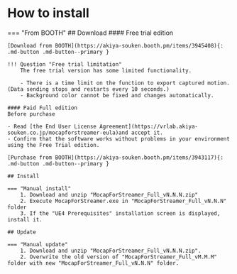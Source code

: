 # How to install

=== "From BOOTH"
    ## Download
    #### Free trial edition

    [Download from BOOTH](https://akiya-souken.booth.pm/items/3945408){: .md-button .md-button--primary }  

    !!! Question "Free trial limitation"
        The free trial version has some limited functionality.

        - There is a time limit on the function to export captured motion. (Data sending stops and restarts every 10 seconds.)
        - Background color cannot be fixed and changes automatically.

    #### Paid Full edition
    Before purchase

    - Read [the End User License Agreement](https://vrlab.akiya-souken.co.jp/mocapforstreamer-eula)and accept it.  
    - Confirm that the software works without problems in your environment using the Free Trial edition.

    [Purchase from BOOTH](https://akiya-souken.booth.pm/items/3943117){: .md-button .md-button--primary }  

    ## Install

    === "Manual install"
        1. Download and unzip "MocapForStreamer_Full_vN.N.N.zip"
        2. Execute MocapForStreamer.exe in "MocapForStreamer_Full_vN.N.N" folder
        3. If the "UE4 Prerequisites" installation screen is displayed, install it.

    ## Update

    === "Manual update"
        1. Download and unzip "MocapForStreamer_Full_vN.N.N.zip".
        2. Overwrite the old version of "MocapForStreamer_Full_vM.M.M" folder with new "MocapForStreamer_Full_vN.N.N" folder.
